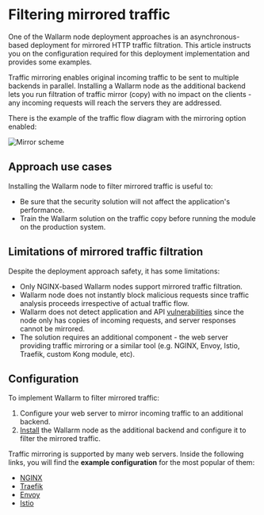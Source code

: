 # Filtering mirrored traffic

One of the Wallarm node deployment approaches is an asynchronous-based deployment for mirrored HTTP traffic filtration. This article instructs you on the configuration required for this deployment implementation and provides some examples.

Traffic mirroring enables original incoming traffic to be sent to multiple backends in parallel. Installing a Wallarm node as the additional backend lets you run filtration of traffic mirror (copy) with no impact on the clients - any incoming requests will reach the servers they are addressed.

There is the example of the traffic flow diagram with the mirroring option enabled:

![Mirror scheme](../../../images/waf-installation/aws/terraform/wallarm-for-mirrored-traffic.png)

## Approach use cases

Installing the Wallarm node to filter mirrored traffic is useful to:

* Be sure that the security solution will not affect the application's performance.
* Train the Wallarm solution on the traffic copy before running the module on the production system.

## Limitations of mirrored traffic filtration

Despite the deployment approach safety, it has some limitations:

* Only NGINX-based Wallarm nodes support mirrored traffic filtration.
* Wallarm node does not instantly block malicious requests since traffic analysis proceeds irrespective of actual traffic flow.
* Wallarm does not detect application and API [vulnerabilities](../../../about-wallarm/detecting-vulnerabilities.md) since the node only has copies of incoming requests, and server responses cannot be mirrored.
* The solution requires an additional component - the web server providing traffic mirroring or a similar tool (e.g. NGINX, Envoy, Istio, Traefik, custom Kong module, etc).

## Configuration

To implement Wallarm to filter mirrored traffic:

1. Configure your web server to mirror incoming traffic to an additional backend.
1. [Install](../../../installation/supported-deployment-options.md) the Wallarm node as the additional backend and configure it to filter the mirrored traffic.

Traffic mirroring is supported by many web servers. Inside the following links, you will find the **example configuration** for the most popular of them:

* [NGINX](nginx-example.md)
* [Traefik](traefik-example.md)
* [Envoy](envoy-example.md)
* [Istio](istio-example.md)
